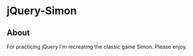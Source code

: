 # jQuery-Simon

## About

For practicing jQuery I'm recreating the classic game Simon.
Please enjoy.